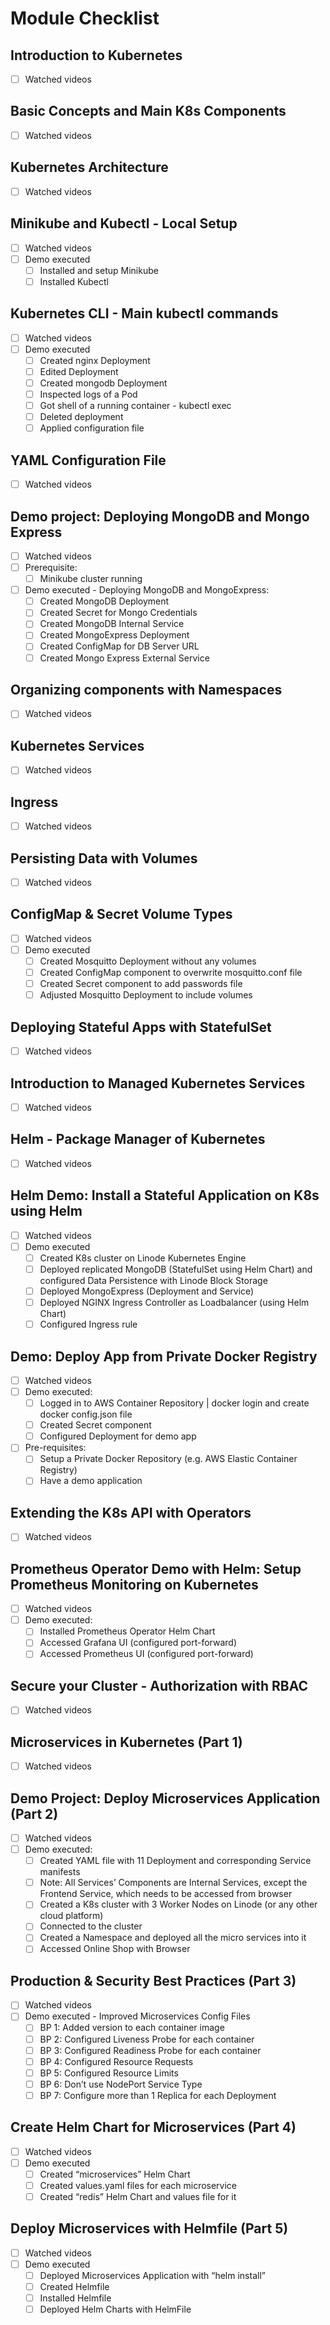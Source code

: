 # Module Checklist 

## Introduction to Kubernetes
 - [ ] Watched videos
  
## Basic Concepts and Main K8s Components
 - [ ] Watched videos

## Kubernetes Architecture
 - [ ] Watched videos

## Minikube and Kubectl - Local Setup
 - [ ] Watched videos
 - [ ] Demo executed
   - [ ] Installed and setup Minikube
   - [ ] Installed Kubectl

## Kubernetes CLI - Main kubectl commands
 - [ ] Watched videos
 - [ ] Demo executed
   - [ ] Created nginx Deployment
   - [ ] Edited Deployment
   - [ ] Created mongodb Deployment
   - [ ] Inspected logs of a Pod
   - [ ] Got shell of a running container - kubectl exec
   - [ ] Deleted deployment
   - [ ] Applied configuration file

## YAML Configuration File
 - [ ] Watched videos

## Demo project: Deploying MongoDB and Mongo Express
 - [ ] Watched videos
 - [ ] Prerequisite:
   - [ ] Minikube cluster running
 - [ ] Demo executed - Deploying MongoDB and MongoExpress:
   - [ ] Created MongoDB Deployment
   - [ ] Created Secret for Mongo Credentials
   - [ ] Created MongoDB Internal Service
   - [ ] Created MongoExpress Deployment
   - [ ] Created ConfigMap for DB Server URL
   - [ ] Created Mongo Express External Service

## Organizing components with Namespaces
 - [ ] Watched videos

## Kubernetes Services
 - [ ] Watched videos

## Ingress
 - [ ] Watched videos

## Persisting Data with Volumes
 - [ ] Watched videos

## ConfigMap & Secret Volume Types
 - [ ] Watched videos
 - [ ] Demo executed
   - [ ] Created Mosquitto Deployment without any volumes
   - [ ] Created ConfigMap component to overwrite mosquitto.conf file
   - [ ] Created Secret component to add passwords file
   - [ ] Adjusted Mosquitto Deployment to include volumes

## Deploying Stateful Apps with StatefulSet
 - [ ] Watched videos

## Introduction to Managed Kubernetes Services
 - [ ] Watched videos

## Helm - Package Manager of Kubernetes
 - [ ] Watched videos

## Helm Demo: Install a Stateful Application on K8s using Helm
 - [ ] Watched videos
 - [ ] Demo executed
   - [ ] Created K8s cluster on Linode Kubernetes Engine
   - [ ] Deployed replicated MongoDB (StatefulSet using Helm Chart) and configured Data Persistence with Linode Block Storage
   - [ ] Deployed MongoExpress (Deployment and Service)
   - [ ] Deployed NGINX Ingress Controller as Loadbalancer (using Helm Chart)
   - [ ] Configured Ingress rule

## Demo: Deploy App from Private Docker Registry
 - [ ] Watched videos
 - [ ] Demo executed:
   - [ ] Logged in to AWS Container Repository | docker login and create docker config.json file
   - [ ] Created Secret component
   - [ ] Configured Deployment for demo app
 - [ ] Pre-requisites:
   - [ ] Setup a Private Docker Repository (e.g. AWS Elastic Container Registry)
   - [ ] Have a demo application

## Extending the K8s API with Operators
 - [ ] Watched videos

## Prometheus Operator Demo with Helm: Setup Prometheus Monitoring on Kubernetes
 - [ ] Watched videos
 - [ ] Demo executed:
   - [ ] Installed Prometheus Operator Helm Chart
   - [ ] Accessed Grafana UI (configured port-forward)
   - [ ] Accessed Prometheus UI (configured port-forward)

## Secure your Cluster - Authorization with RBAC
 - [ ] Watched videos

## Microservices in Kubernetes (Part 1)
 - [ ] Watched videos

## Demo Project: Deploy Microservices Application (Part 2)
 - [ ] Watched videos
 - [ ] Demo executed:
   - [ ] Created YAML file with 11 Deployment and corresponding Service manifests
   - [ ] Note: All Services’ Components are Internal Services, except the Frontend Service, which needs to be accessed from browser
   - [ ] Created a K8s cluster with 3 Worker Nodes on Linode (or any other cloud platform)
   - [ ] Connected to the cluster
   - [ ] Created a Namespace and deployed all the micro services into it
   - [ ] Accessed Online Shop with Browser

## Production & Security Best Practices  (Part 3)
 - [ ] Watched videos
 - [ ] Demo executed - Improved Microservices Config Files
   - [ ] BP 1: Added version to each container image
   - [ ] BP 2: Configured Liveness Probe for each container
   - [ ] BP 3: Configured Readiness Probe for each container
   - [ ] BP 4: Configured Resource Requests
   - [ ] BP 5: Configured Resource Limits
   - [ ] BP 6: Don’t use NodePort Service Type
   - [ ] BP 7: Configure more than 1 Replica for each Deployment

## Create Helm Chart for Microservices (Part 4)
 - [ ] Watched videos
 - [ ] Demo executed
   - [ ] Created “microservices” Helm Chart
   - [ ] Created values.yaml files for each microservice
   - [ ] Created “redis” Helm Chart and values file for it

## Deploy Microservices with Helmfile (Part 5)
 - [ ] Watched videos
 - [ ] Demo executed
   - [ ] Deployed Microservices Application with “helm install”
   - [ ] Created Helmfile
   - [ ] Installed Helmfile
   - [ ] Deployed Helm Charts with HelmFile